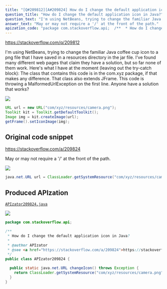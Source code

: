 ```yaml
---
title: "[Q#209812][A#209824] How do I change the default application icon in Java?"
question_title: "How do I change the default application icon in Java?"
question_text: "I'm using NetBeans, trying to change the familiar Java coffee cup icon to a png file that I have saved in a resources directory in the jar file.  I've found many different web pages that claim they have a solution, but so far none of them work. Here's what I have at the moment (leaving out the try-catch block): The class that contains this code is in the com.xyz package, if that makes any difference.  That class also extends JFrame.  This code is throwing a MalformedUrlException on the first line. Anyone have a solution that works?"
answer_text: "May or may not require a '/' at the front of the path."
apization_code: "package com.stackoverflow.api;  /**  * How do I change the default application icon in Java?  *  * @author APIzator  * @see <a href=\"https://stackoverflow.com/a/209824\">https://stackoverflow.com/a/209824</a>  */ public class APIzator209824 {    public static java.net.URL changeIcon() throws Exception {     return ClassLoader.getSystemResource(\"com/xyz/resources/camera.png\");   } }"
---
```


https://stackoverflow.com/q/209812

I&#x27;m using NetBeans, trying to change the familiar Java coffee cup icon to a png file that I have saved in a resources directory in the jar file.  I&#x27;ve found many different web pages that claim they have a solution, but so far none of them work.
Here&#x27;s what I have at the moment (leaving out the try-catch block):
The class that contains this code is in the com.xyz package, if that makes any difference.  That class also extends JFrame.  This code is throwing a MalformedUrlException on the first line.
Anyone have a solution that works?


<div class="code-logo"><img src="/stackoverflow.png" /></div>

```java
URL url = new URL("com/xyz/resources/camera.png");
Toolkit kit = Toolkit.getDefaultToolkit();
Image img = kit.createImage(url);
getFrame().setIconImage(img);
```


## Original code snippet

https://stackoverflow.com/a/209824

May or may not require a &#x27;/&#x27; at the front of the path.

<div class="code-logo"><img src="/stackoverflow.png" /></div>

```java
java.net.URL url = ClassLoader.getSystemResource("com/xyz/resources/camera.png");
```

## Produced APIzation

[`APIzator209824.java`](https://github.com/pasqualesalza/apization-temp-data/raw/master/search/APIzator209824.java)

<div class="code-logo"><img src="/apizator.png" /></div>

```java
package com.stackoverflow.api;

/**
 * How do I change the default application icon in Java?
 *
 * @author APIzator
 * @see <a href="https://stackoverflow.com/a/209824">https://stackoverflow.com/a/209824</a>
 */
public class APIzator209824 {

  public static java.net.URL changeIcon() throws Exception {
    return ClassLoader.getSystemResource("com/xyz/resources/camera.png");
  }
}

```